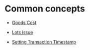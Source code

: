 # Common concepts

- [Goods Cost](goods-cost/index.md)

- [Lots Issue](lots-issue.md)
 
- [Setting Transaction Timestamp](setting-transaction-timestamp/index.md)
